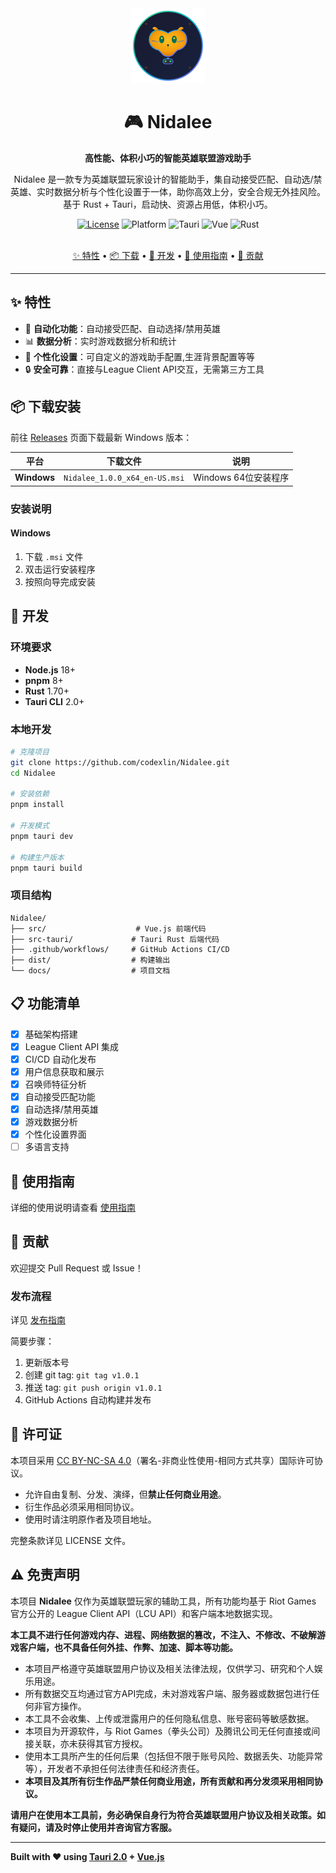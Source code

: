 <div align="center">
  <img src="src/assets/logo.svg" alt="Nidalee Logo" width="120" height="120">

  <h1>🎮 Nidalee</h1>
  <p><strong>高性能、体积小巧的智能英雄联盟游戏助手</strong></p>
  <p>Nidalee 是一款专为英雄联盟玩家设计的智能助手，集自动接受匹配、自动选/禁英雄、实时数据分析与个性化设置于一体，助你高效上分，安全合规无外挂风险。基于 Rust + Tauri，启动快、资源占用低，体积小巧。</p>

  <div>
    <a href="https://creativecommons.org/licenses/by-nc-sa/4.0/legalcode.zh-Hans" target="_blank"><img src="https://img.shields.io/badge/license-CC%20BY--NC--SA%204.0-orange.svg" alt="License"/></a>
    <img src="https://img.shields.io/badge/platform-Windows-blue.svg" alt="Platform">
    <img src="https://img.shields.io/badge/tauri-2.0.0--alpha-green.svg" alt="Tauri">
    <img src="https://img.shields.io/badge/vue-3.x-brightgreen.svg" alt="Vue">
    <img src="https://img.shields.io/badge/rust-1.75-orange.svg" alt="Rust">
  </div>

  <br>

  <p>
    <a href="#-特性">✨ 特性</a> •
    <a href="#-下载安装">📦 下载</a> •
    <a href="#-开发">🚀 开发</a> •
    <a href="docs/user-guide-zh.md">📖 使用指南</a> •
    <a href="#-贡献">🤝 贡献</a>
  </p>
</div>

---

## ✨ 特性

- 🤖 **自动化功能**：自动接受匹配、自动选择/禁用英雄
- 📊 **数据分析**：实时游戏数据分析和统计
- 🎯 **个性化设置**：可自定义的游戏助手配置,生涯背景配置等等
- 🔒 **安全可靠**：直接与League Client API交互，无需第三方工具

## 📦 下载安装

前往 [Releases](../../releases) 页面下载最新 Windows 版本：

| 平台 | 下载文件 | 说明 |
|------|----------|------|
| **Windows** | `Nidalee_1.0.0_x64_en-US.msi` | Windows 64位安装程序 |

### 安装说明

#### Windows

1. 下载 `.msi` 文件
2. 双击运行安装程序
3. 按照向导完成安装

## 🚀 开发

### 环境要求

- **Node.js** 18+
- **pnpm** 8+
- **Rust** 1.70+
- **Tauri CLI** 2.0+

### 本地开发

```bash
# 克隆项目
git clone https://github.com/codexlin/Nidalee.git
cd Nidalee

# 安装依赖
pnpm install

# 开发模式
pnpm tauri dev

# 构建生产版本
pnpm tauri build
```

### 项目结构

```
Nidalee/
├── src/                    # Vue.js 前端代码
├── src-tauri/             # Tauri Rust 后端代码
├── .github/workflows/     # GitHub Actions CI/CD
├── dist/                  # 构建输出
└── docs/                  # 项目文档
```

## 📋 功能清单

- [x] 基础架构搭建
- [x] League Client API 集成
- [x] CI/CD 自动化发布
- [x] 用户信息获取和展示
- [x] 召唤师特征分析
- [x] 自动接受匹配功能
- [x] 自动选择/禁用英雄
- [x] 游戏数据分析
- [x] 个性化设置界面
- [ ] 多语言支持

## 📖 使用指南

详细的使用说明请查看 [使用指南](docs/user-guide-zh.md)

## 🤝 贡献

欢迎提交 Pull Request 或 Issue！

### 发布流程

详见 [发布指南](RELEASE.md)

简要步骤：

1. 更新版本号
2. 创建 git tag: `git tag v1.0.1`
3. 推送 tag: `git push origin v1.0.1`
4. GitHub Actions 自动构建并发布

## 📄 许可证

本项目采用 [CC BY-NC-SA 4.0](https://creativecommons.org/licenses/by-nc-sa/4.0/legalcode.zh-Hans)（署名-非商业性使用-相同方式共享）国际许可协议。

- 允许自由复制、分发、演绎，但**禁止任何商业用途**。
- 衍生作品必须采用相同协议。
- 使用时请注明原作者及项目地址。

完整条款详见 LICENSE 文件。

## ⚠️ 免责声明

本项目 **Nidalee** 仅作为英雄联盟玩家的辅助工具，所有功能均基于 Riot Games 官方公开的 League Client API（LCU API）和客户端本地数据实现。

**本工具不进行任何游戏内存、进程、网络数据的篡改，不注入、不修改、不破解游戏客户端，也不具备任何外挂、作弊、加速、脚本等功能。**

- 本项目严格遵守英雄联盟用户协议及相关法律法规，仅供学习、研究和个人娱乐用途。
- 所有数据交互均通过官方API完成，未对游戏客户端、服务器或数据包进行任何非官方操作。
- 本工具不会收集、上传或泄露用户的任何隐私信息、账号密码等敏感数据。
- 本项目为开源软件，与 Riot Games（拳头公司）及腾讯公司无任何直接或间接关联，亦未获得其官方授权。
- 使用本工具所产生的任何后果（包括但不限于账号风险、数据丢失、功能异常等），开发者不承担任何法律责任和经济责任。
- **本项目及其所有衍生作品严禁任何商业用途，所有贡献和再分发须采用相同协议。**

**请用户在使用本工具前，务必确保自身行为符合英雄联盟用户协议及相关政策。如有疑问，请及时停止使用并咨询官方客服。**

---

**Built with ❤️ using [Tauri 2.0](https://tauri.app/) + [Vue.js](https://vuejs.org/)**
